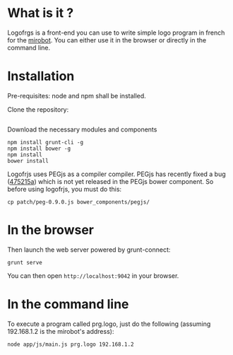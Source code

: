 # What is it ?

Logofrgs is a front-end you can use to write simple logo program in french for the [mirobot](http://mirobot.io/).
You can either use it in the browser or directly in the command line.

# Installation

Pre-requisites: node and npm shall be installed.

Clone the repository:
```git clone https://github.com/jdmichaud/logofrjs
```

Download the necessary modules and components
```
npm install grunt-cli -g
npm install bower -g
npm install
bower install
```

Logofrjs uses PEGjs as a compiler compiler. PEGjs has recently fixed a bug ([475215a](https://github.com/pegjs/pegjs/commit/475215aa523d9fcc0c62b1eda8a4f25155d0b086)) which is not yet released in the PEGjs bower component. So before using logofrjs, you must do this:
```
cp patch/peg-0.9.0.js bower_components/pegjs/
```

# In the browser

Then launch the web server powered by grunt-connect:
```
grunt serve
```

You can then open `http://localhost:9042` in your browser.

# In the command line

To execute a program called prg.logo, just do the following (assuming 192.168.1.2 is the mirobot's address):

```
node app/js/main.js prg.logo 192.168.1.2
```

